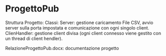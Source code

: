 # ProgettoPub
Struttura Progetto:
Classi:
Server: gestione caricamento File CSV, avvio server sulla porta impostata e comunicazione con ogni singolo client.
ClienHandler: gestione client divisa (ogni client connesso viene gestito con un thread di client hendler).

RelazioneProgettoPub.docx: documentazione progetto